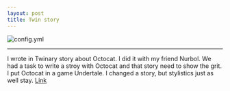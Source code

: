 ```yaml
---
layout: post
title: Twin story
---
```


![config.yml](https://assets-cdn.github.com/images/modules/logos_page/Octocat.png)

___


I wrote in Twinary story about Octocat. I did it with my friend Nurbol. We had a task to write a stroy with Octocat and that story need to show the grit. I put Octocat in a game Undertale. I changed a story, but stylistics just as well stay. [Link](https://madi507.github.io/LOL/)
